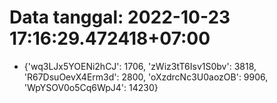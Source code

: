 # Data tanggal: 2022-10-23 17:16:29.472418+07:00

* {'wq3LJx5YOENi2hCJ': 1706, 'zWiz3tT6Isv1S0bv': 3818, 'R67DsuOevX4Erm3d': 2800, 'oXzdrcNc3U0aozOB': 9906, 'WpYSOV0o5Cq6WpJ4': 14230}
